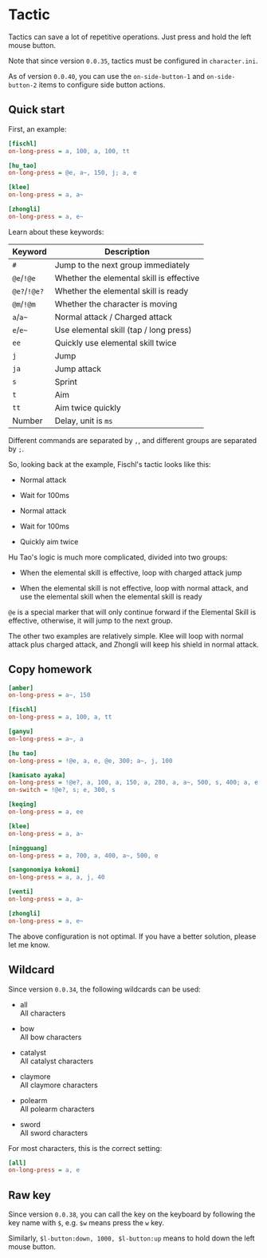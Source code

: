 # Tactic

Tactics can save a lot of repetitive operations. Just press and hold the left
mouse button.

Note that since version `0.0.35`, tactics must be configured in `character.ini`.

As of version `0.0.40`, you can use the `on-side-button-1` and
`on-side-button-2` items to configure side button actions.

## Quick start

First, an example:

```ini
[fischl]
on-long-press = a, 100, a, 100, tt

[hu_tao]
on-long-press = @e, a~, 150, j; a, e

[klee]
on-long-press = a, a~

[zhongli]
on-long-press = a, e~
```

Learn about these keywords:

| Keyword      | Description                              |
| ------------ | ---------------------------------------- |
| `#`          | Jump to the next group immediately       |
| `@e`/`!@e`   | Whether the elemental skill is effective |
| `@e?`/`!@e?` | Whether the elemental skill is ready     |
| `@m`/`!@m`   | Whether the character is moving          |
| `a`/`a~`     | Normal attack / Charged attack           |
| `e`/`e~`     | Use elemental skill (tap / long press)   |
| `ee`         | Quickly use elemental skill twice        |
| `j`          | Jump                                     |
| `ja`         | Jump attack                              |
| `s`          | Sprint                                   |
| `t`          | Aim                                      |
| `tt`         | Aim twice quickly                        |
| Number       | Delay, unit is `ms`                      |

Different commands are separated by `,`, and different groups are separated by
`;`.

So, looking back at the example, Fischl's tactic looks like this:

- Normal attack

- Wait for 100ms

- Normal attack

- Wait for 100ms

- Quickly aim twice

Hu Tao's logic is much more complicated, divided into two groups:

- When the elemental skill is effective, loop with charged attack jump

- When the elemental skill is not effective, loop with normal attack, and use
  the elemental skill when the elemental skill is ready

`@e` is a special marker that will only continue forward if the Elemental Skill
is effective, otherwise, it will jump to the next group.

The other two examples are relatively simple. Klee will loop with normal attack
plus charged attack, and Zhongli will keep his shield in normal attack.

## Copy homework

```ini
[amber]
on-long-press = a~, 150

[fischl]
on-long-press = a, 100, a, tt

[ganyu]
on-long-press = a~, a

[hu tao]
on-long-press = !@e, a, e, @e, 300; a~, j, 100

[kamisato ayaka]
on-long-press = !@e?, a, 100, a, 150, a, 280, a, a~, 500, s, 400; a, e
on-switch = !@e?, s; e, 300, s

[keqing]
on-long-press = a, ee

[klee]
on-long-press = a, a~

[ningguang]
on-long-press = a, 700, a, 400, a~, 500, e

[sangonomiya kokomi]
on-long-press = a, a, j, 40

[venti]
on-long-press = a, a~

[zhongli]
on-long-press = a, e~
```

The above configuration is not optimal. If you have a better solution, please
let me know.

## Wildcard

Since version `0.0.34`, the following wildcards can be used:

- all <br> All characters

- bow <br> All bow characters

- catalyst <br> All catalyst characters

- claymore <br> All claymore characters

- polearm <br> All polearm characters

- sword <br> All sword characters

For most characters, this is the correct setting:

```ini
[all]
on-long-press = a, e
```

## Raw key

Since version `0.0.38`, you can call the key on the keyboard by following the
key name with `$`, e.g. `$w` means press the `w` key.

Similarly, `$l-button:down, 1000, $l-button:up` means to hold down the left
mouse button.
